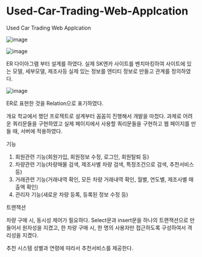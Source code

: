 # Used-Car-Trading-Web-Applcation
Used Car Trading Web Applcation

![image](https://user-images.githubusercontent.com/47056984/111028415-d535b080-8439-11eb-8436-4fe5983b8a8a.png)

![image](https://user-images.githubusercontent.com/47056984/111028563-c4d20580-843a-11eb-94c4-91143c5cf14c.png)

ER 다이아그램 부터 설계를 하였다. 실제 SK엔카 사이트를 벤치마킹하여 사이트에 있는 모델, 세부모델, 제조사등 실제 있는 정보를 엔티티 정보로 만들고 관계를 정의하였다.

![image](https://user-images.githubusercontent.com/47056984/111028569-ce5b6d80-843a-11eb-957a-7c9c0e23602e.png)

ER로 표현한 것을 Relation으로 표기하였다.

개요
학교에서 했던 프로젝트로 설계부터 꼼꼼히 진행해서 개발을 마첬다.
과제로 어려운 쿼리문들을 구현하였고 실제 페이지에서 사용할 쿼리문들을 구현하고 웹 페이지를 만들 때, 서버에 적용하였다.

기능
1. 회원관련 기능(회원가입, 회원정보 수정, 로그인, 회원탈퇴 등)
2. 차량관련 기능(차량매물 검색, 제조사별 차량 검색, 특정조건으로 검색, 추천서비스 등)
3. 거래관련 기능(거래내역 확인, 모든 차량 거래내역 확인, 월별, 연도별, 제조사별 매출액 확인)
4. 관리자 기능(새로운 차량 등록, 등록된 정보 수정 등)

트랜잭션

차량 구매 시, 동시성 제어가 필요하다. Select문과 insert문을 하나의 트랜잭션으로 만들어서 원자성을
지켰고, 한 차량 구매 시, 한 명의 사용자만 접근하도록 구성하여서 격리성을 지켰다.

추천 시스템
성별과 연령에 따라서 추천서비스를 제공한다.




